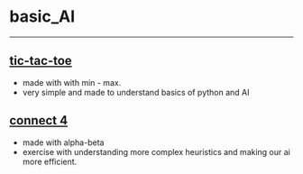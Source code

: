 # basic_AI
---
## [tic-tac-toe](../tic_tac_toe)
* made with with min - max.
* very simple and made to understand basics of python and AI

## [connect 4](../connect4)
* made with alpha-beta
* exercise with understanding more complex heuristics and making our ai more efficient.